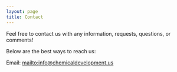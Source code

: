 ```yaml
---
layout: page
title: Contact
---
```


Feel free to contact us with any information, requests, questions, or comments!

Below are the best ways to reach us:

Email: <a href="mailto:info@chemicaldevelopment.us">mailto:info@chemicaldevelopment.us</a>

